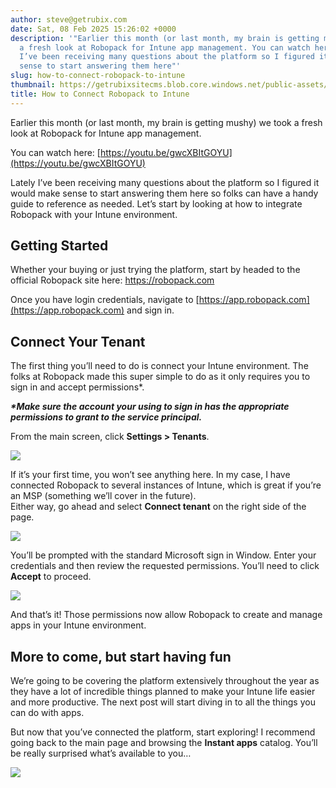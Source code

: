 ```yaml
---
author: steve@getrubix.com
date: Sat, 08 Feb 2025 15:26:02 +0000
description: '"Earlier this month (or last month, my brain is getting mushy) we took
  a fresh look at Robopack for Intune app management. You can watch here: https://youtu.be/gwcXBItGOYULately
  I’ve been receiving many questions about the platform so I figured it would make
  sense to start answering them here"'
slug: how-to-connect-robopack-to-intune
thumbnail: https://getrubixsitecms.blob.core.windows.net/public-assets/content/v1/thumbnails/how-to-connect-robopack-to-intune_thumbnail.jpg
title: How to Connect Robopack to Intune
---
```


Earlier this month (or last month, my brain is getting mushy) we took a fresh look at Robopack for Intune app management.

You can watch here: [https://youtu.be/gwcXBItGOYU](https://youtu.be/gwcXBItGOYU)

Lately I’ve been receiving many questions about the platform so I figured it would make sense to start answering them here so folks can have a handy guide to reference as needed. Let’s start by looking at how to integrate Robopack with your Intune environment.

Getting Started
---------------

Whether your buying or just trying the platform, start by headed to the official Robopack site here: https://robopack.com

Once you have login credentials, navigate to [https://app.robopack.com](https://app.robopack.com) and sign in.

Connect Your Tenant
-------------------

The first thing you’ll need to do is connect your Intune environment. The folks at Robopack made this super simple to do as it only requires you to sign in and accept permissions\*.

**_\*Make sure the account your using to sign in has the appropriate permissions to grant to the service principal._**

From the main screen, click **Settings > Tenants**.

![](https://getrubixsitecms.blob.core.windows.net/public-assets/content/v1/5dd365a31aa1fd743bc30b8e/28712c6e-ff8d-4377-8640-addb69aef7f4/robopack1.png)

If it’s your first time, you won’t see anything here. In my case, I have connected Robopack to several instances of Intune, which is great if you’re an MSP (something we’ll cover in the future).  
Either way, go ahead and select **Connect tenant** on the right side of the page.

![](https://getrubixsitecms.blob.core.windows.net/public-assets/content/v1/5dd365a31aa1fd743bc30b8e/e6c62068-b158-4843-9980-e654a795cf4e/Robopack2.png)

You’ll be prompted with the standard Microsoft sign in Window. Enter your credentials and then review the requested permissions. You’ll need to click **Accept** to proceed.

![](https://getrubixsitecms.blob.core.windows.net/public-assets/content/v1/5dd365a31aa1fd743bc30b8e/0bbd1c6c-cac4-44f6-8421-bf6517aef7ca/Permissions+requested.png)

And that’s it! Those permissions now allow Robopack to create and manage apps in your Intune environment.

More to come, but start having fun
----------------------------------

We’re going to be covering the platform extensively throughout the year as they have a lot of incredible things planned to make your Intune life easier and more productive. The next post will start diving in to all the things you can do with apps.

But now that you’ve connected the platform, start exploring! I recommend going back to the main page and browsing the **Instant apps** catalog. You’ll be really surprised what’s available to you…

![](https://getrubixsitecms.blob.core.windows.net/public-assets/content/v1/5dd365a31aa1fd743bc30b8e/8666e52b-7404-443d-a704-994916a38dee/SCR-20250208-jkmb.png)